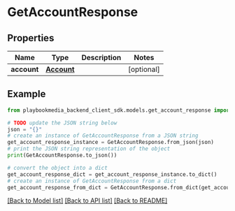 # GetAccountResponse


## Properties

Name | Type | Description | Notes
------------ | ------------- | ------------- | -------------
**account** | [**Account**](Account.md) |  | [optional] 

## Example

```python
from playbookmedia_backend_client_sdk.models.get_account_response import GetAccountResponse

# TODO update the JSON string below
json = "{}"
# create an instance of GetAccountResponse from a JSON string
get_account_response_instance = GetAccountResponse.from_json(json)
# print the JSON string representation of the object
print(GetAccountResponse.to_json())

# convert the object into a dict
get_account_response_dict = get_account_response_instance.to_dict()
# create an instance of GetAccountResponse from a dict
get_account_response_from_dict = GetAccountResponse.from_dict(get_account_response_dict)
```
[[Back to Model list]](../README.md#documentation-for-models) [[Back to API list]](../README.md#documentation-for-api-endpoints) [[Back to README]](../README.md)


